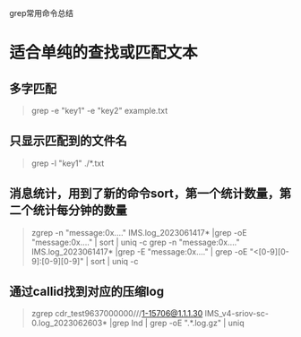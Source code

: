 grep常用命令总结

# 适合单纯的查找或匹配文本

## 多字匹配
  > grep -e "key1" -e "key2" example.txt
## 只显示匹配到的文件名
  > grep -l "key1" ./*.txt
## 消息统计，用到了新的命令sort，第一个统计数量，第二个统计每分钟的数量
  > zgrep -n "message:0x...." IMS.log_2023061417* |grep -oE "message:0x...." | sort | uniq -c
  > grep -n "message:0x...." IMS.log_2023061417* |grep -E "message:0x...." | grep -oE "<[0-9][0-9]:[0-9][0-9]" | sort | uniq -c
## 通过callid找到对应的压缩log
  > zgrep cdr_test9637000000///1-15706@1.1.1.30 IMS_v4-sriov-sc-0.log_2023062603* |grep Ind | grep -oE ".*.log.gz" | uniq